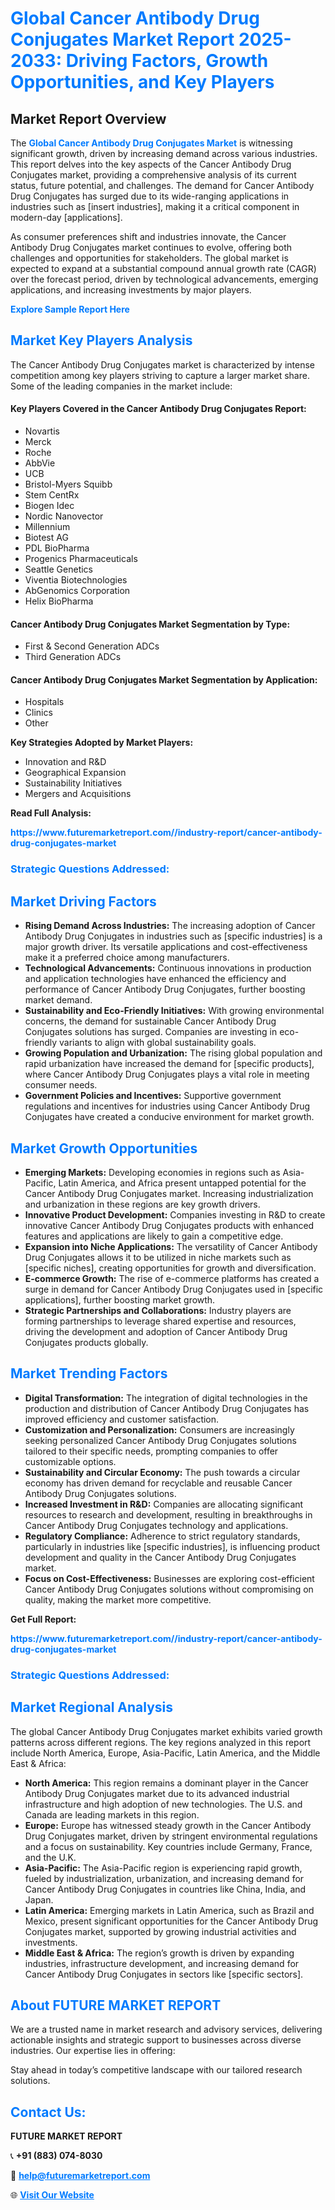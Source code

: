 <h1 style="color: #007BFF;">Global Cancer Antibody Drug Conjugates Market Report 2025-2033: Driving Factors, Growth Opportunities, and Key Players</h1>

<section id="overview">
<h2>Market Report Overview</h2>
<p>The <a href="https://www.futuremarketreport.com//industry-report/cancer-antibody-drug-conjugates-market" style="color: #007BFF; text-decoration: none;"><strong>Global Cancer Antibody Drug Conjugates Market</strong></a> is witnessing significant growth, driven by increasing demand across various industries. This report delves into the key aspects of the Cancer Antibody Drug Conjugates market, providing a comprehensive analysis of its current status, future potential, and challenges. The demand for Cancer Antibody Drug Conjugates has surged due to its wide-ranging applications in industries such as [insert industries], making it a critical component in modern-day [applications].</p>
<p>As consumer preferences shift and industries innovate, the Cancer Antibody Drug Conjugates market continues to evolve, offering both challenges and opportunities for stakeholders. The global market is expected to expand at a substantial compound annual growth rate (CAGR) over the forecast period, driven by technological advancements, emerging applications, and increasing investments by major players.</p>
</section>

<section id="overview">
<p><a href="https://www.futuremarketreport.com//request-sample/reportId=89431" style="color: #007BFF; text-decoration: none;"><strong>Explore Sample Report Here</strong></a></p>
</section>

<section id="key-players">
<h2 style="color: #007BFF;">Market Key Players Analysis</h2>
<p>The Cancer Antibody Drug Conjugates market is characterized by intense competition among key players striving to capture a larger market share. Some of the leading companies in the market include:</p>
<h4>Key Players Covered in the Cancer Antibody Drug Conjugates Report:</h4>
<ul><li>Novartis</li><li>Merck</li><li>Roche</li><li>AbbVie</li><li>UCB</li><li>Bristol-Myers Squibb</li><li>Stem CentRx</li><li>Biogen Idec</li><li>Nordic Nanovector</li><li>Millennium</li><li>Biotest AG</li><li>PDL BioPharma</li><li>Progenics Pharmaceuticals</li><li>Seattle Genetics</li><li>Viventia Biotechnologies</li><li>AbGenomics Corporation</li><li>Helix BioPharma</li></ul>
<h4>Cancer Antibody Drug Conjugates Market Segmentation by Type:</h4>
<ul><li>First &amp; Second Generation ADCs</li><li>Third Generation ADCs</li></ul>

<h4>Cancer Antibody Drug Conjugates Market Segmentation by Application:</h4>
<ul><li>Hospitals</li><li>Clinics</li><li>Other</li></ul>
<p><strong>Key Strategies Adopted by Market Players:</strong></p>
<ul>
<li>Innovation and R&D</li>
<li>Geographical Expansion</li>
<li>Sustainability Initiatives</li>
<li>Mergers and Acquisitions</li>
</ul>
</section>

<section>
<p><strong>Read Full Analysis: </strong></p><a href="https://www.futuremarketreport.com//industry-report/cancer-antibody-drug-conjugates-market" style="color: #007BFF; text-decoration: none;"><strong>https://www.futuremarketreport.com//industry-report/cancer-antibody-drug-conjugates-market</strong></a>
<h3 style="color: #007BFF;">Strategic Questions Addressed:</h3>
</section>

<section id="driving-factors">
<h2 style="color: #007BFF;">Market Driving Factors</h2>
<ul>
<li><strong>Rising Demand Across Industries:</strong> The increasing adoption of Cancer Antibody Drug Conjugates in industries such as [specific industries] is a major growth driver. Its versatile applications and cost-effectiveness make it a preferred choice among manufacturers.</li>
<li><strong>Technological Advancements:</strong> Continuous innovations in production and application technologies have enhanced the efficiency and performance of Cancer Antibody Drug Conjugates, further boosting market demand.</li>
<li><strong>Sustainability and Eco-Friendly Initiatives:</strong> With growing environmental concerns, the demand for sustainable Cancer Antibody Drug Conjugates solutions has surged. Companies are investing in eco-friendly variants to align with global sustainability goals.</li>
<li><strong>Growing Population and Urbanization:</strong> The rising global population and rapid urbanization have increased the demand for [specific products], where Cancer Antibody Drug Conjugates plays a vital role in meeting consumer needs.</li>
<li><strong>Government Policies and Incentives:</strong> Supportive government regulations and incentives for industries using Cancer Antibody Drug Conjugates have created a conducive environment for market growth.</li>
</ul>
</section>

<section id="growth-opportunities">
<h2 style="color: #007BFF;">Market Growth Opportunities</h2>
<ul>
<li><strong>Emerging Markets:</strong> Developing economies in regions such as Asia-Pacific, Latin America, and Africa present untapped potential for the Cancer Antibody Drug Conjugates market. Increasing industrialization and urbanization in these regions are key growth drivers.</li>
<li><strong>Innovative Product Development:</strong> Companies investing in R&D to create innovative Cancer Antibody Drug Conjugates products with enhanced features and applications are likely to gain a competitive edge.</li>
<li><strong>Expansion into Niche Applications:</strong> The versatility of Cancer Antibody Drug Conjugates allows it to be utilized in niche markets such as [specific niches], creating opportunities for growth and diversification.</li>
<li><strong>E-commerce Growth:</strong> The rise of e-commerce platforms has created a surge in demand for Cancer Antibody Drug Conjugates used in [specific applications], further boosting market growth.</li>
<li><strong>Strategic Partnerships and Collaborations:</strong> Industry players are forming partnerships to leverage shared expertise and resources, driving the development and adoption of Cancer Antibody Drug Conjugates products globally.</li>
</ul>
</section>

<section id="trending-factors">
<h2 style="color: #007BFF;">Market Trending Factors</h2>
<ul>
<li><strong>Digital Transformation:</strong> The integration of digital technologies in the production and distribution of Cancer Antibody Drug Conjugates has improved efficiency and customer satisfaction.</li>
<li><strong>Customization and Personalization:</strong> Consumers are increasingly seeking personalized Cancer Antibody Drug Conjugates solutions tailored to their specific needs, prompting companies to offer customizable options.</li>
<li><strong>Sustainability and Circular Economy:</strong> The push towards a circular economy has driven demand for recyclable and reusable Cancer Antibody Drug Conjugates solutions.</li>
<li><strong>Increased Investment in R&D:</strong> Companies are allocating significant resources to research and development, resulting in breakthroughs in Cancer Antibody Drug Conjugates technology and applications.</li>
<li><strong>Regulatory Compliance:</strong> Adherence to strict regulatory standards, particularly in industries like [specific industries], is influencing product development and quality in the Cancer Antibody Drug Conjugates market.</li>
<li><strong>Focus on Cost-Effectiveness:</strong> Businesses are exploring cost-efficient Cancer Antibody Drug Conjugates solutions without compromising on quality, making the market more competitive.</li>
</ul>
</section>

<section>
<p><strong>Get Full Report: </strong></p><a href="https://www.futuremarketreport.com//industry-report/cancer-antibody-drug-conjugates-market" style="color: #007BFF; text-decoration: none;"><strong>https://www.futuremarketreport.com//industry-report/cancer-antibody-drug-conjugates-market</strong></a>
<h3 style="color: #007BFF;">Strategic Questions Addressed:</h3>
</section>


<section id="regional-analysis">
<h2 style="color: #007BFF;">Market Regional Analysis</h2>
<p>The global Cancer Antibody Drug Conjugates market exhibits varied growth patterns across different regions. The key regions analyzed in this report include North America, Europe, Asia-Pacific, Latin America, and the Middle East & Africa:</p>
<ul>
<li><strong>North America:</strong> This region remains a dominant player in the Cancer Antibody Drug Conjugates market due to its advanced industrial infrastructure and high adoption of new technologies. The U.S. and Canada are leading markets in this region.</li>
<li><strong>Europe:</strong> Europe has witnessed steady growth in the Cancer Antibody Drug Conjugates market, driven by stringent environmental regulations and a focus on sustainability. Key countries include Germany, France, and the U.K.</li>
<li><strong>Asia-Pacific:</strong> The Asia-Pacific region is experiencing rapid growth, fueled by industrialization, urbanization, and increasing demand for Cancer Antibody Drug Conjugates in countries like China, India, and Japan.</li>
<li><strong>Latin America:</strong> Emerging markets in Latin America, such as Brazil and Mexico, present significant opportunities for the Cancer Antibody Drug Conjugates market, supported by growing industrial activities and investments.</li>
<li><strong>Middle East & Africa:</strong> The region’s growth is driven by expanding industries, infrastructure development, and increasing demand for Cancer Antibody Drug Conjugates in sectors like [specific sectors].</li>
</ul>
</section>

<footer>
<h2 style="color: #007BFF;">About FUTURE MARKET REPORT</h2>
<p>We are a trusted name in market research and advisory services, delivering actionable insights and strategic support to businesses across diverse industries. Our expertise lies in offering:</p>

<p>Stay ahead in today’s competitive landscape with our tailored research solutions.</p>

<h2 style="color: #007BFF;">Contact Us:</h2>
<p><strong>FUTURE MARKET REPORT</strong></p>
<p>📞 <strong>+91 (883) 074-8030</strong></p>
<p>📧 <strong><a href="mailto:help@futuremarketreport.com" style="color: #007BFF;">help@futuremarketreport.com</a></strong></p>
<p>🌐 <strong><a href="https://www.futuremarketreport.com/" style="color: #007BFF;">Visit Our Website</a></strong></p>
</footer>
